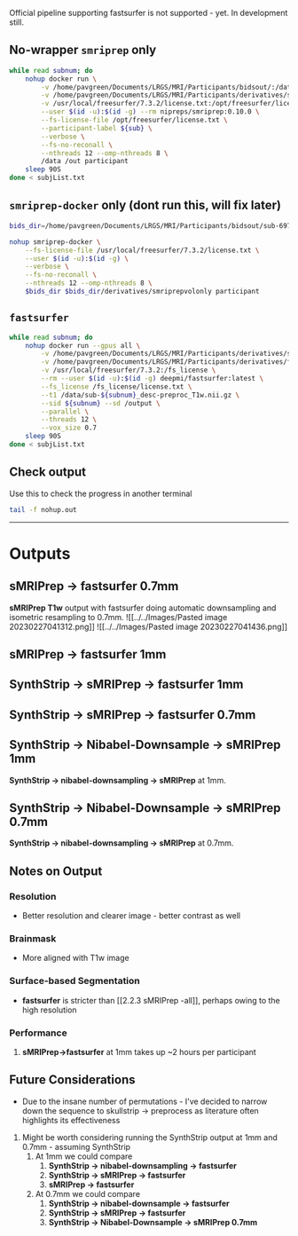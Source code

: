 Official pipeline supporting fastsurfer is not supported - yet. In development still. 

## No-wrapper `smriprep` only
```bash
while read subnum; do 
	nohup docker run \
		-v /home/pavgreen/Documents/LRGS/MRI/Participants/bidsout/:/data:ro \
		-v /home/pavgreen/Documents/LRGS/MRI/Participants/derivatives/smriprepvolonly:/out \
		-v /usr/local/freesurfer/7.3.2/license.txt:/opt/freesurfer/license.txt:ro \
		--user $(id -u):$(id -g) --rm nipreps/smriprep:0.10.0 \
		--fs-license-file /opt/freesurfer/license.txt \
		--participant-label ${sub} \
		--verbose \
		--fs-no-reconall \
		--nthreads 12 --omp-nthreads 8 \
		/data /out participant
	sleep 90S
done < subjList.txt
```

## `smriprep-docker` only (dont run this, will fix later)
```bash
bids_dir=/home/pavgreen/Documents/LRGS/MRI/Participants/bidsout/sub-697

nohup smriprep-docker \
	--fs-license-file /usr/local/freesurfer/7.3.2/license.txt \
	--user $(id -u):$(id -g) \
	--verbose \
	--fs-no-reconall \
	--nthreads 12 --omp-nthreads 8 \
	$bids_dir $bids_dir/derivatives/smriprepvolonly participant
```

## `fastsurfer`
```bash
while read subnum; do 
	nohup docker run --gpus all \
		-v /home/pavgreen/Documents/LRGS/MRI/Participants/derivatives/smriprepvolonly/smriprep/sub-697/anat:/data \
		-v /home/pavgreen/Documents/LRGS/MRI/Participants/derivatives/fastsurfer:/output \
		-v /usr/local/freesurfer/7.3.2:/fs_license \
		--rm --user $(id -u):$(id -g) deepmi/fastsurfer:latest \
		--fs_license /fs_license/license.txt \
		--t1 /data/sub-${subnum}_desc-preproc_T1w.nii.gz \
		--sid ${subnum} --sd /output \
		--parallel \
		--threads 12 \
		--vox_size 0.7
	sleep 90S
done < subjList.txt
```

## Check output
Use this to check the progress in another terminal
```bash
tail -f nohup.out
```
---
# Outputs

## sMRIPrep -> fastsurfer 0.7mm
**sMRIPrep T1w** output with fastsurfer doing automatic downsampling and isometric resampling to 0.7mm.
![[../../Images/Pasted image 20230227041312.png]]
![[../../Images/Pasted image 20230227041436.png]]

## sMRIPrep -> fastsurfer 1mm

## SynthStrip -> sMRIPrep -> fastsurfer 1mm

## SynthStrip -> sMRIPrep -> fastsurfer 0.7mm

## SynthStrip -> Nibabel-Downsample -> sMRIPrep 1mm
**SynthStrip -> nibabel-downsampling -> sMRIPrep** at 1mm.

## SynthStrip -> Nibabel-Downsample -> sMRIPrep 0.7mm
**SynthStrip -> nibabel-downsampling -> sMRIPrep** at 0.7mm.

## Notes on Output

### Resolution
- Better resolution and clearer image - better contrast as well

### Brainmask
- More aligned with T1w image

### Surface-based Segmentation
- **fastsurfer** is stricter than [[2.2.3 sMRIPrep -all]], perhaps owing to the high resolution

### Performance
1. **sMRIPrep->fastsurfer** at 1mm takes up ~2 hours per participant

## Future Considerations
- Due to the insane number of permutations - I've decided to narrow down the sequence to skullstrip -> preprocess as literature often highlights its effectiveness
1. Might be worth considering running the SynthStrip output at 1mm and 0.7mm - assuming SynthStrip
	1. At 1mm we could compare
		1. **SynthStrip -> nibabel-downsampling -> fastsurfer**
		2. **SynthStrip -> sMRIPrep -> fastsurfer**
		3. **sMRIPrep -> fastsurfer**
	2. At 0.7mm we could compare
		1. **SynthStrip -> nibabel-downsample -> fastsurfer** 
		2. **SynthStrip -> sMRIPrep -> fastsurfer**
		3. **SynthStrip -> Nibabel-Downsample -> sMRIPrep 0.7mm**
